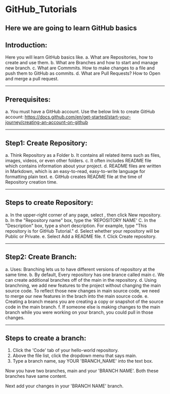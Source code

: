 # GitHub_Tutorials
Here we are going to learn GitHub basics
-------------
Introduction:
-------------
Here you will learn GitHub basics like. 
  a. What are Repositories, how to create and use them.
  b. What are Branches and how to start and manage new branch. 
  c. What are Commmits. How to make changes to a file and push them to GitHub as commits.
  d. What are Pull Requests? How to Open and merge a pull request.

-------------
Prerequisites:
--------------
a. You must have a GitHub account. Use the below link to create GitHub account:
https://docs.github.com/en/get-started/start-your-journey/creating-an-account-on-github

--------------------------
Step1: Create Repository:
--------------------------
a. Think Repository as a Folder
b. It contains all related items such as files, images, videos, or even other folders.
c. It often includes README file which contains information about your project.
d. README files are written in Markdown, which is an easy-to-read, easy-to-write language for formatting plain text.
e. GitHub creates README file at the time of Repository creation time. 

----------------------------
Steps to create Repository:
----------------------------
a. In the upper-right corner of any page, select , then click New repository.
b. In the "Repository name" box, type the 'REPOSITORY NAME' 
C. In the "Description" box, type a short description. For example, type "This repository is for GitHub Tutorial."
d. Select whether your repository will be Public or Private.
e. Select Add a README file.
f. Click Create repository.

----------------------
Step2: Create Branch:
----------------------

a. Uses: Branching lets us to have different versions of repository at the same time.
b. By default, Every repository has one brance called main 
c. We can create additional branches off of the main in the repository.
d. Using branchning, we add new features to the project without changing the main source code. To reflect those new 
   changes in main source code, we need to merge our new features in the brach into the main source code.
e. Creating a branch means you are creating a copy or snapshot of the source code in the main branch.
f. If someone else is making changes to the main branch while you were working on your branch, you could pull in those changes.

--------------------------
Steps to create a branch:
--------------------------
1. Click the 'Code' tab of your hello-world repository.
2. Above the file list, click the dropdown menu that says main.
3. Type a branch name, say YOUR 'BRANCH_NAME' into the text box.

Now you have two branches, main and your 'BRANCH NAME'. Both these branches have same content.

Next add your changes in your 'BRANCH NAME' branch.
